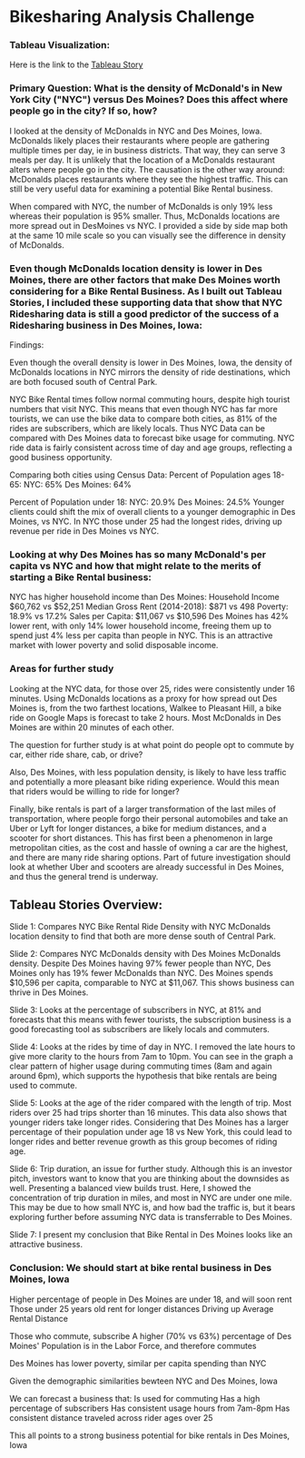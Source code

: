 # Bikesharing Analysis Challenge

### Tableau Visualization:
Here is the link to the [Tableau Story](https://public.tableau.com/profile/em.smith#!/vizhome/Iowa_Bike_Rental_Business_Pitch/IowaBikePitch?publish=yes)

### Primary Question: What is the density of McDonald's in New York City ("NYC") versus Des Moines? Does this affect where people go in the city? If so, how?

I looked at the density of McDonalds in NYC and Des Moines, Iowa. McDonalds likely places their restaurants where people are gathering multiple times per day, ie in business districts. That way, they can serve 3 meals per day.  It is unlikely that the location of a McDonalds restaurant alters where people go in the city.  The causation is the other way around: McDonalds places restaurants where they see the highest traffic.  This can still be very useful data for examining a potential Bike Rental business.

When compared with NYC, the number of McDonalds is only 19% less whereas their population is 95% smaller.  Thus, McDonalds locations are more spread out in DesMoines vs NYC.  I provided a side by side map both at the same 10 mile scale so you can visually see the difference in density of McDonalds.

### Even though McDonalds location density is lower in Des Moines, there are other factors that make Des Moines worth considering for a Bike Rental Business.  As I built out Tableau Stories, I included these supporting data that show that NYC Ridesharing data is still a good predictor of the success of a Ridesharing business in Des Moines, Iowa:

Findings:

Even though the overall density is lower in Des Moines, Iowa, the density of McDonalds locations in NYC mirrors the density of ride destinations, which are both focused south of Central Park.

NYC Bike Rental times follow normal commuting hours, despite high tourist numbers that visit NYC.  This means that even though NYC has far more tourists, we can use the bike data to compare both cities, as 81% of the rides are subscribers, which are likely locals.  Thus NYC Data can be compared with Des Moines data to forecast bike usage for commuting.  NYC ride data is fairly consistent across time of day and age groups, reflecting a good business opportunity.

Comparing both cities using Census Data: 
Percent of Population ages 18-65:
NYC: 65% Des Moines: 64%

Percent of Population under 18:
NYC: 20.9%  Des Moines: 24.5%
Younger clients could shift the mix of overall clients to a younger demographic in Des Moines, vs NYC.  In NYC those under 25 had the longest rides, driving up revenue per ride in Des Moines vs NYC.

### Looking at why Des Moines has so many McDonald's per capita vs NYC and how that might relate to the merits of starting a Bike Rental business:

NYC has higher household income than Des Moines:
Household Income $60,762 vs $52,251
Median Gross Rent (2014-2018): $871 vs 498
Poverty: 18.9%  vs 17.2%
Sales per Capita: $11,067 vs $10,596
Des Moines has 42% lower rent, with only 14% lower household income, freeing them up to spend just 4% less per capita than people in NYC.  This is an attractive market with lower poverty and solid disposable income.

### Areas for further study

Looking at the NYC data, for those over 25, rides were consistently under 16 minutes.  Using McDonalds locations as a proxy for how spread out Des Moines is, from the two farthest locations, Walkee to Pleasant Hill, a bike ride on Google Maps is forecast to take 2 hours.  Most McDonalds in Des Moines are within 20 minutes of each other.  

The question for further study is at what point do people opt to commute by car, either ride share, cab, or drive?  

Also, Des Moines, with less population density, is likely to have less traffic and potentially a more pleasant bike riding experience.  Would this mean that riders would be willing to ride for longer?  

Finally, bike rentals is part of a larger transformation of the last miles of transportation, where people forgo their personal automobiles and take an Uber or Lyft for longer distances, a bike for medium distances, and a scooter for short distances.  This has first been a phenomenon in large metropolitan cities, as the cost and hassle of owning a car are the highest, and there are many ride sharing options. Part of future investigation should look at whether Uber and scooters are already successful in Des Moines, and thus the general trend is underway.

## Tableau Stories Overview:

Slide 1: Compares NYC Bike Rental Ride Density with NYC McDonalds location density to find that both are more dense south of Central Park.

Slide 2: Compares NYC McDonalds density with Des Moines McDonalds density.  Despite Des Moines having 97% fewer people than NYC, Des Moines only has 19% fewer McDonalds than NYC. Des Moines spends $10,596 per capita, comparable to NYC at $11,067.  This shows business can thrive in Des Moines.

Slide 3: Looks at the percentage of subscribers in NYC, at 81% and forecasts that this means with fewer tourists, the subscription business is a good forecasting tool as subscribers are likely locals and commuters.

Slide 4: Looks at the rides by time of day in NYC.  I removed the late hours to give more clarity to the hours from 7am to 10pm.  You can see in the graph a clear pattern of higher usage during commuting times (8am and again around 6pm), which supports the hypothesis that bike rentals are being used to commute.

Slide 5: Looks at the age of the rider compared with the length of trip.  Most riders over 25 had trips shorter than 16 minutes.  This data also shows that younger riders take longer rides.  Considering that Des Moines has a larger percentage of their population under age 18 vs New York, this could lead to longer rides and better revenue growth as this group becomes of riding age.

Slide 6: Trip duration, an issue for further study. Although this is an investor pitch, investors want to know that you are thinking about the downsides as well.  Presenting a balanced view builds trust.  Here, I showed the concentration of trip duration in miles, and most in NYC are under one mile.  This may be due to how small NYC is, and how bad the traffic is, but it bears exploring further before assuming NYC data is transferrable to Des Moines.

Slide 7: I present my conclusion that Bike Rental in Des Moines looks like an attractive business.  

### Conclusion: We should start at bike rental business in Des Moines, Iowa

Higher percentage of people in Des Moines are under 18, and will soon rent
Those under 25 years old rent for longer distances
Driving up Average Rental Distance

Those who commute, subscribe
A higher (70% vs 63%) percentage of Des Moines' Population
is in the Labor Force, and therefore commutes

Des Moines has lower poverty, similar per capita spending than NYC

Given the demographic similarities bewteen NYC and Des Moines, Iowa

We can forecast a business that:
Is used for commuting
Has a high percentage of subscribers
Has consistent usage hours from 7am-8pm
Has consistent distance traveled across rider ages over 25

This all points to a strong business potential for bike rentals in Des Moines, Iowa


